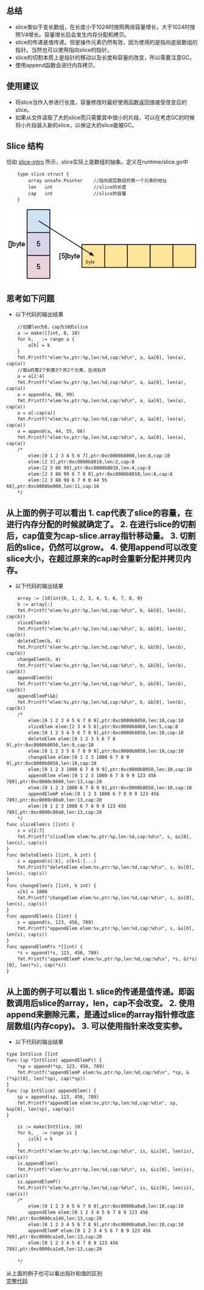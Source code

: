## 总结
* slice类似于变长数组，在长度小于1024时按照两倍容量增长，大于1024时按照1/4增长。容量增长后会发生内存分配和拷贝。
* slice的传递是值传递。但是操作元素仍然有效，因为使用的是指向底层数组的指针。当然也可以使用指向slice的指针。
* slice的切割本质上是指针的移动以及长度和容量的改变，所以需要注意GC。
* 使用append函数会进行内存拷贝。
## 使用建议
* 将slice当作入参进行长度，容量修改时最好使用函数返回值接受改变后的slice。
* 如果从文件读取了大的slice而只需要其中很小的片段，可以在考虑GC的时候将小片段装入新的slice，以保证大的slice能被GC。
## Slice 结构
恰如 [slice-intro](https://blog.golang.org/slices-intro) 所示，slice实际上是数组的抽象。定义在runtime/slice.go中
````
    type slice struct {
        array unsafe.Pointer    //指向底层数组的第一个元素的地址
        len   int               //slice的长度
        cap   int               //slice的容量
    }
````
![slice-1](images/slice-1.png)
## 思考如下问题
* 以下代码的输出结果
````
	//创建len为8，cap为10的slice
	a := make([]int, 8, 10)
	for k, _ := range a {
		a[k] = k
	}
	fmt.Printf("elem:%v,ptr:%p,len:%d,cap:%d\n", a, &a[0], len(a), cap(a))
	//取a的第2个到第3个共2个元素，左闭右开
	a = a[2:4]
	fmt.Printf("elem:%v,ptr:%p,len:%d,cap:%d\n", a, &a[0], len(a), cap(a))
	a = append(a, 88, 99)
	fmt.Printf("elem:%v,ptr:%p,len:%d,cap:%d\n", a, &a[0], len(a), cap(a))
	a = a[:cap(a)]
	fmt.Printf("elem:%v,ptr:%p,len:%d,cap:%d\n", a, &a[0], len(a), cap(a))
	a = append(a, 44, 55, 66)
	fmt.Printf("elem:%v,ptr:%p,len:%d,cap:%d\n", a, &a[0], len(a), cap(a))
	/*
		elem:[0 1 2 3 4 5 6 7],ptr:0xc0000b8000,len:8,cap:10
		elem:[2 3],ptr:0xc0000b8010,len:2,cap:8
		elem:[2 3 88 99],ptr:0xc0000b8010,len:4,cap:8
		elem:[2 3 88 99 6 7 0 0],ptr:0xc0000b8010,len:8,cap:8
		elem:[2 3 88 99 6 7 0 0 44 55 66],ptr:0xc0000be000,len:11,cap:16
	*/
````
从上面的例子可以看出
    1. cap代表了slice的容量，在进行内存分配的时候就确定了。
    2. 在进行slice的切割后，cap值变为cap-slice.array指针移动量。
    3. 切割后的slice，仍然可以grow。
    4. 使用append可以改变slice大小，在超过原来的cap时会重新分配并拷贝内存。
---
* 以下代码的输出结果
````
	array := [10]int{0, 1, 2, 3, 4, 5, 6, 7, 8, 9}
	b := array[:]
	fmt.Printf("elem:%v,ptr:%p,len:%d,cap:%d\n", b, &b[0], len(b), cap(b))
	sliceElem(b)
	fmt.Printf("elem:%v,ptr:%p,len:%d,cap:%d\n", b, &b[0], len(b), cap(b))
	deleteElem(b, 4)
	fmt.Printf("elem:%v,ptr:%p,len:%d,cap:%d\n", b, &b[0], len(b), cap(b))
	changeElem(b, 4)
	fmt.Printf("elem:%v,ptr:%p,len:%d,cap:%d\n", b, &b[0], len(b), cap(b))
	appendElem(b)
	fmt.Printf("elem:%v,ptr:%p,len:%d,cap:%d\n", b, &b[0], len(b), cap(b))
	appendElemP(&b)
	fmt.Printf("elem:%v,ptr:%p,len:%d,cap:%d\n", b, &b[0], len(b), cap(b))
	/*
		elem:[0 1 2 3 4 5 6 7 8 9],ptr:0xc0000b8050,len:10,cap:10
		sliceElem elem:[2 3 4 5 6],ptr:0xc0000b8060,len:5,cap:8
		elem:[0 1 2 3 4 5 6 7 8 9],ptr:0xc0000b8050,len:10,cap:10
		deleteElem elem:[0 1 2 3 5 6 7 8 9],ptr:0xc0000b8050,len:9,cap:10
		elem:[0 1 2 3 5 6 7 8 9 9],ptr:0xc0000b8050,len:10,cap:10
		changeElem elem:[0 1 2 3 1000 6 7 8 9 9],ptr:0xc0000b8050,len:10,cap:10
		elem:[0 1 2 3 1000 6 7 8 9 9],ptr:0xc0000b8050,len:10,cap:10
		appendElem elem:[0 1 2 3 1000 6 7 8 9 9 123 456 789],ptr:0xc0000c8000,len:13,cap:20
		elem:[0 1 2 3 1000 6 7 8 9 9],ptr:0xc0000b8050,len:10,cap:10
		appendElemP elem:[0 1 2 3 1000 6 7 8 9 9 123 456 789],ptr:0xc0000c80a0,len:13,cap:20
		elem:[0 1 2 3 1000 6 7 8 9 9 123 456 789],ptr:0xc0000c80a0,len:13,cap:20
	*/
func sliceElem(s []int) {
	s = s[2:7]
	fmt.Printf("sliceElem elem:%v,ptr:%p,len:%d,cap:%d\n", s, &s[0], len(s), cap(s))
}
func deleteElem(s []int, k int) {
	s = append(s[:k], s[k+1:]...)
	fmt.Printf("deleteElem elem:%v,ptr:%p,len:%d,cap:%d\n", s, &s[0], len(s), cap(s))
}
func changeElem(s []int, k int) {
	s[k] = 1000
	fmt.Printf("changeElem elem:%v,ptr:%p,len:%d,cap:%d\n", s, &s[0], len(s), cap(s))
}
func appendElem(s []int) {
	s = append(s, 123, 456, 789)
	fmt.Printf("appendElem elem:%v,ptr:%p,len:%d,cap:%d\n", s, &s[0], len(s), cap(s))
}
func appendElemP(s *[]int) {
	*s = append(*s, 123, 456, 789)
	fmt.Printf("appendElemP elem:%v,ptr:%p,len:%d,cap:%d\n", *s, &(*s)[0], len(*s), cap(*s))
}
````
从上面的例子可以看出
    1. slice的传递是值传递。即函数调用后slice的array，len，cap不会改变。
    2. 使用append来删除元素，是通过slice的array指针修改底层数组(内存copy)。
    3. 可以使用指针来改变实参。
---
* 以下代码的输出结果
````
type IntSlice []int
func (sp *IntSlice) appendElemP() {
	*sp = append(*sp, 123, 456, 789)
	fmt.Printf("appendElemP elem:%v,ptr:%p,len:%d,cap:%d\n", *sp, &(*sp)[0], len(*sp), cap(*sp))
}
func (sp IntSlice) appendElem() {
	sp = append(sp, 123, 456, 789)
	fmt.Printf("appendElem elem:%v,ptr:%p,len:%d,cap:%d\n", sp, &sp[0], len(sp), cap(sp))
}
````
````
	is := make(IntSlice, 10)
	for k, _ := range is {
		is[k] = k
	}
	fmt.Printf("elem:%v,ptr:%p,len:%d,cap:%d\n", is, &is[0], len(is), cap(is))
	is.appendElem()
	fmt.Printf("elem:%v,ptr:%p,len:%d,cap:%d\n", is, &is[0], len(is), cap(is))
	is.appendElemP()
	fmt.Printf("elem:%v,ptr:%p,len:%d,cap:%d\n", is, &is[0], len(is), cap(is))
	/*
		elem:[0 1 2 3 4 5 6 7 8 9],ptr:0xc0000ba0a0,len:10,cap:10
		appendElem elem:[0 1 2 3 4 5 6 7 8 9 123 456 789],ptr:0xc0000ca140,len:13,cap:20
		elem:[0 1 2 3 4 5 6 7 8 9],ptr:0xc0000ba0a0,len:10,cap:10
		appendElemP elem:[0 1 2 3 4 5 6 7 8 9 123 456 789],ptr:0xc0000ca1e0,len:13,cap:20
		elem:[0 1 2 3 4 5 6 7 8 9 123 456 789],ptr:0xc0000ca1e0,len:13,cap:20

	*/
````
从上面的例子也可以看出指针和值的区别  
[完整代码](https://github.com/xinxuwang/notes/blob/master/go_advance/examples/slice/main.go)